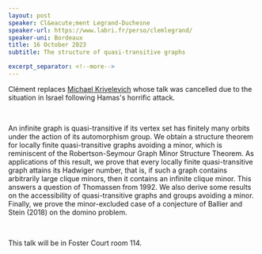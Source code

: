 ```yaml
---
layout: post
speaker: Cl&eacute;ment Legrand-Duchesne
speaker-url: https://www.labri.fr/perso/clemlegrand/
speaker-uni: Bordeaux
title: 16 October 2023
subtitle: The structure of quasi-transitive graphs

excerpt_separator: <!--more-->
---
```


Cl&eacute;ment replaces [Michael Krivelevich](http://www.math.tau.ac.il/~krivelev) whose talk was cancelled due to the situation in Israel following Hamas's horrific attack. 

<br>

An infinite graph is quasi-transitive if its vertex set has finitely many orbits under the action of its automorphism group. We obtain a structure theorem for locally finite quasi-transitive graphs avoiding a minor, which is reminiscent of the Robertson-Seymour Graph Minor Structure Theorem. As applications of this result, we prove that every locally finite quasi-transitive graph attains its Hadwiger number, that is, if such a graph contains arbitrarily large clique minors, then it contains an infinite clique minor. This answers a question of Thomassen from 1992. We also derive some results on the accessibility of quasi-transitive graphs and groups avoiding a minor. Finally, we prove the minor-excluded case of a conjecture of Ballier and Stein (2018) on the domino problem.


<br>

This talk will be in Foster Court room 114.


<!--more-->
